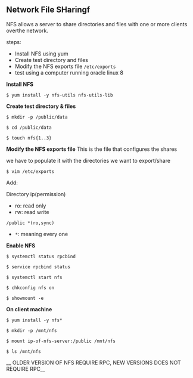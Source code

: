 Network File SHaringf
---

NFS allows a server to share directories and files with one or more clients overthe network.

steps:
- Install NFS using yum
- Create test directory and files
- Modify the NFS exports file `/etc/exports`
- test using a computer running oracle linux 8

__Install NFS__
```
$ yum install -y nfs-utils nfs-utils-lib
```

__Create test directory & files__
```
$ mkdir -p /public/data

$ cd /public/data

$ touch nfs{1..3}
```

__Modify the NFS exports file__
This is the file that configures the shares

we have to populate it with the directories we want to export/share

```
$ vim /etc/exports

```
Add:

Directory   ip(permission)
- ro: read only
- rw: read write

```
/public *(ro,sync)
```

- `*`: meaning every one 

__Enable NFS__
```
$ systemctl status rpcbind

$ service rpcbind status

$ systemctl start nfs

$ chkconfig nfs on

$ showmount -e
```
__On client machine__
```
$ yum install -y nfs*

$ mkdir -p /mnt/nfs

$ mount ip-of-nfs-server:/public /mnt/nfs

$ ls /mnt/nfs
```
__ OLDER VERSION OF NFS REQUIRE RPC, NEW VERSIONS DOES NOT REQUIRE RPC__
